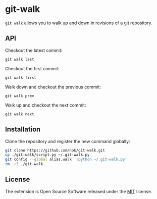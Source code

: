 # git-walk

`git walk` allows you to walk up and down in revisions of a git repository.


## API

Checkout the latest commit:

```
git walk last
```

Checkout the first commit:

```
git walk first
```

Walk down and checkout the previous commit:

```
git walk prev
```

Walk up and checkout the next commit:

```
git walk next
```


## Installation

Clone the repository and register the new command globally:

```bash
git clone https://github.com/nok/git-walk.git
cp ./git-walk/script.py ~/.git-walk.py
git config --global alias.walk '!python ~/.git-walk.py'
rm -rf ./git-walk
```


## License

The extension is Open Source Software released under the [MIT](license.txt) license.

